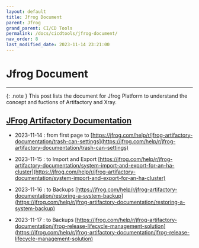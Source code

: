 ```yaml
---
layout: default
title: Jfrog Document
parent: Jfrog
grand_parent: CI/CD Tools 
permalink: /docs/cicdtools/jfrog-document/
nav_order: 8
last_modified_date: 2023-11-14 23:21:00
---
```


# Jfrog Document

---


{: .note }
This post lists the document for Jfrog Platform to understand the concept and fuctions of Artifactory and Xray.



## [JFrog Artifactory Documentation](https://jfrog.com/help/r/jfrog-artifactory-documentation)

- 2023-11-14 : from first page to [https://jfrog.com/help/r/jfrog-artifactory-documentation/trash-can-settings](https://jfrog.com/help/r/jfrog-artifactory-documentation/trash-can-settings)

- 2023-11-15 : to Import and Export [https://jfrog.com/help/r/jfrog-artifactory-documentation/system-import-and-export-for-an-ha-cluster](https://jfrog.com/help/r/jfrog-artifactory-documentation/system-import-and-export-for-an-ha-cluster)

- 2023-11-16 : to Backups [https://jfrog.com/help/r/jfrog-artifactory-documentation/restoring-a-system-backup](https://jfrog.com/help/r/jfrog-artifactory-documentation/restoring-a-system-backup)

- 2023-11-17 : to Backups [https://jfrog.com/help/r/jfrog-artifactory-documentation/jfrog-release-lifecycle-management-solution](https://jfrog.com/help/r/jfrog-artifactory-documentation/jfrog-release-lifecycle-management-solution)
